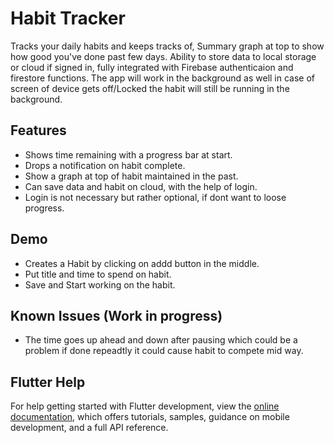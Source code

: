 
# Habit Tracker 

Tracks your daily habits and keeps tracks of, Summary graph at top to show how good you've done past few days. Ability to store data to local storage or cloud if signed in, fully integrated with Firebase authenticaion and firestore functions.
The app will work in the background as well in case of screen of device gets off/Locked the habit will still be running in the background.

## Features
- Shows time remaining with a progress bar at  start.
- Drops a notification on habit complete. 
- Show a graph at top of habit maintained in the past.
- Can save data and habit on cloud, with the help of login.
- Login is not necessary but rather optional, if dont want to loose progress.

## Demo
- Creates a Habit by clicking on addd button in the middle.
- Put title and time to spend on habit.
- Save and Start working on the habit.


## Known Issues (Work in progress)
- The time goes up ahead and down after pausing which could be a problem if done repeadtly it could cause habit to compete mid way.


## Flutter Help
For help getting started with Flutter development, view the
[online documentation](https://docs.flutter.dev/), which offers tutorials,
samples, guidance on mobile development, and a full API reference.

